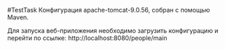 #TestTask
  Конфигурация apache-tomcat-9.0.56, собран с помощью Maven.

  Для запуска веб-приложения необходимо загрузить конфигурацию и перейти по ссылке: http://localhost:8080/people/main
